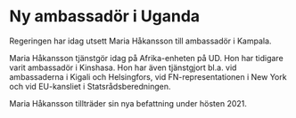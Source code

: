 # Ny ambassadör i Uganda

Regeringen har idag utsett Maria Håkansson till ambassadör i Kampala.

Maria Håkansson tjänstgör idag på Afrika-enheten på UD. Hon har tidigare varit ambassadör i Kinshasa. Hon har även tjänstgjort bl.a. vid ambassaderna i Kigali och Helsingfors, vid FN-representationen i New York och vid EU-kansliet i Statsrådsberedningen.

Maria Håkansson tillträder sin nya befattning under hösten 2021.
